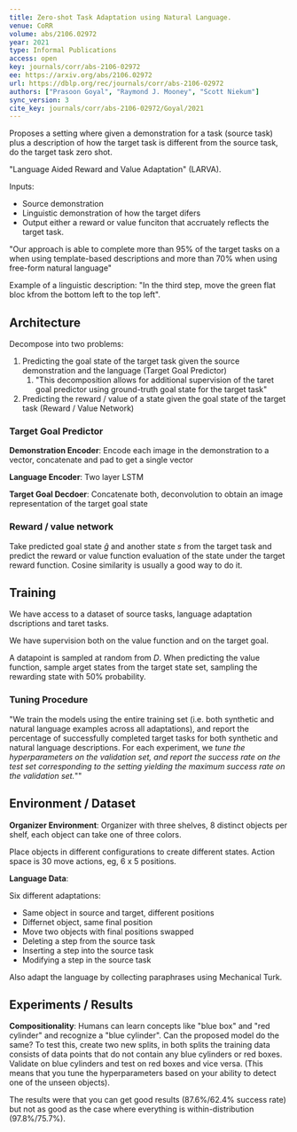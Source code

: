 ```yaml
---
title: Zero-shot Task Adaptation using Natural Language.
venue: CoRR
volume: abs/2106.02972
year: 2021
type: Informal Publications
access: open
key: journals/corr/abs-2106-02972
ee: https://arxiv.org/abs/2106.02972
url: https://dblp.org/rec/journals/corr/abs-2106-02972
authors: ["Prasoon Goyal", "Raymond J. Mooney", "Scott Niekum"]
sync_version: 3
cite_key: journals/corr/abs-2106-02972/Goyal/2021
---
```


Proposes a setting where given a demonstration for a task (source task) plus a description of how the target task is different from the source task, do the target task zero shot.

"Language Aided Reward and Value Adaptation" (LARVA).

Inputs:
 - Source demonstration
 - Linguistic demonstration of how the target difers
 - Output either a reward or value funciton that accruately reflects the target task.

"Our approach is able to complete more than 95% of the target tasks on a when using template-based descriptions and more than 70% when using free-form natural language"

Example of a linguistic description: "In the third step, move the green flat bloc kfrom the bottom left to the top left".

## Architecture

Decompose into two problems:

1. Predicting the goal state of the target task given the source demonstration and the language (Target Goal Predictor)
	1. "This decomposition allows for additional supervision of the taret goal predictor using ground-truth goal state for the target task"
2. Predicting the reward / value of a state given the goal state of the target task (Reward / Value Network)

### Target Goal Predictor

**Demonstration Encoder**: Encode each image in the demonstration to a vector, concatenate and pad to get a single vector

**Language Encoder**: Two layer LSTM

**Target Goal Decdoer**: Concatenate both, deconvolution to obtain an image representation of the target goal state

### Reward / value network

Take predicted goal state $\hat g$ and another state $s$ from the target task and predict the reward or value function evaluation of the state under the target reward function. Cosine similarity is usually a good way to do it.


## Training

We have access to a dataset of source tasks, language adaptation dscriptions and taret tasks.

We have supervision both on the value function and on the target goal.

A datapoint is sampled at random from $D$. When predicting the value function, sample arget states from the target state set, sampling the rewarding state with 50% probability.

### Tuning Procedure

"We train the models using the entire training set (i.e. both synthetic and natural language examples across all adaptations), and report the percentage of successfully completed target tasks for both synthetic and natural language descriptions. For each experiment, we *tune the hyperparameters on the validation set, and report the success rate on the test set corresponding to the setting yielding the maximum success rate on the validation set.*""

## Environment / Dataset

**Organizer Environment**: Organizer with three shelves, 8 distinct objects per shelf, each object can take one of three colors.

Place objects in different configurations to create different states. Action space is 30 move actions, eg, 6 x 5 positions.


**Language Data**:

 Six different adaptations:

  - Same object in source and target, different positions
  - Differnet object, same final position
  - Move two objects with final positions swapped
  - Deleting a step from the source task
  - Inserting a step into the source task
  - Modifying a step in the source task

Also adapt the language by collecting paraphrases using Mechanical Turk.

## Experiments / Results

**Compositionality**: Humans can learn concepts like "blue box" and "red cylinder" and recognize a "blue cylinder". Can the proposed model do the same? To test this, create two new splits, in both splits the training data consists of data points that do not contain any blue cylinders or red boxes. Validate on blue cylinders and test on red boxes and vice versa. (This means that you tune the hyperparameters based on your ability to detect one of the unseen objects).

The results were that you can get good results (87.6%/62.4% success rate) but not as good as the case where everything is within-distribution (97.8%/75.7%).